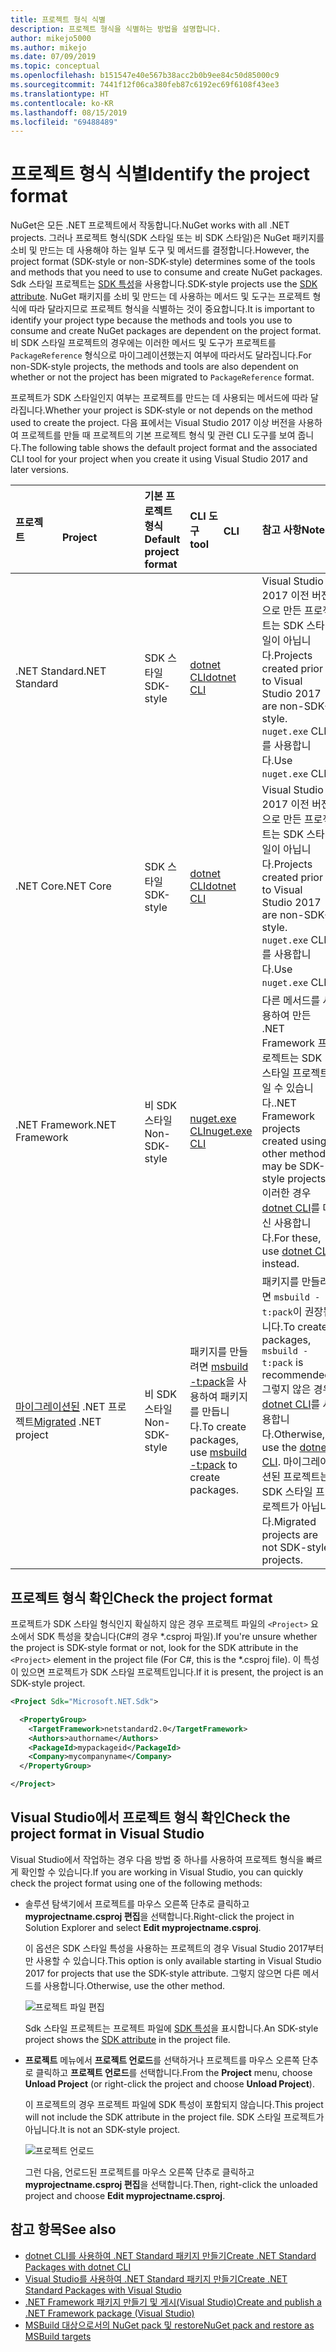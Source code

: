 ```yaml
---
title: 프로젝트 형식 식별
description: 프로젝트 형식을 식별하는 방법을 설명합니다.
author: mikejo5000
ms.author: mikejo
ms.date: 07/09/2019
ms.topic: conceptual
ms.openlocfilehash: b151547e40e567b38acc2b0b9ee84c50d85000c9
ms.sourcegitcommit: 7441f12f06ca380feb87c6192ec69f6108f43ee3
ms.translationtype: HT
ms.contentlocale: ko-KR
ms.lasthandoff: 08/15/2019
ms.locfileid: "69488489"
---
```

# <a name="identify-the-project-format"></a><span data-ttu-id="f8e34-103">프로젝트 형식 식별</span><span class="sxs-lookup"><span data-stu-id="f8e34-103">Identify the project format</span></span>

<span data-ttu-id="f8e34-104">NuGet은 모든 .NET 프로젝트에서 작동합니다.</span><span class="sxs-lookup"><span data-stu-id="f8e34-104">NuGet works with all .NET projects.</span></span> <span data-ttu-id="f8e34-105">그러나 프로젝트 형식(SDK 스타일 또는 비 SDK 스타일)은 NuGet 패키지를 소비 및 만드는 데 사용해야 하는 일부 도구 및 메서드를 결정합니다.</span><span class="sxs-lookup"><span data-stu-id="f8e34-105">However, the project format (SDK-style or non-SDK-style) determines some of the tools and methods that you need to use to consume and create NuGet packages.</span></span> <span data-ttu-id="f8e34-106">Sdk 스타일 프로젝트는 [SDK 특성](/dotnet/core/tools/csproj#additions)을 사용합니다.</span><span class="sxs-lookup"><span data-stu-id="f8e34-106">SDK-style projects use the [SDK attribute](/dotnet/core/tools/csproj#additions).</span></span> <span data-ttu-id="f8e34-107">NuGet 패키지를 소비 및 만드는 데 사용하는 메서드 및 도구는 프로젝트 형식에 따라 달라지므로 프로젝트 형식을 식별하는 것이 중요합니다.</span><span class="sxs-lookup"><span data-stu-id="f8e34-107">It is important to identify your project type because the methods and tools you use to consume and create NuGet packages are dependent on the project format.</span></span> <span data-ttu-id="f8e34-108">비 SDK 스타일 프로젝트의 경우에는 이러한 메서드 및 도구가 프로젝트를 `PackageReference` 형식으로 마이그레이션했는지 여부에 따라서도 달라집니다.</span><span class="sxs-lookup"><span data-stu-id="f8e34-108">For non-SDK-style projects, the methods and tools are also dependent on whether or not the project has been migrated to `PackageReference` format.</span></span>

<span data-ttu-id="f8e34-109">프로젝트가 SDK 스타일인지 여부는 프로젝트를 만드는 데 사용되는 메서드에 따라 달라집니다.</span><span class="sxs-lookup"><span data-stu-id="f8e34-109">Whether your project is SDK-style or not depends on the method used to create the project.</span></span> <span data-ttu-id="f8e34-110">다음 표에서는 Visual Studio 2017 이상 버전을 사용하여 프로젝트를 만들 때 프로젝트의 기본 프로젝트 형식 및 관련 CLI 도구를 보여 줍니다.</span><span class="sxs-lookup"><span data-stu-id="f8e34-110">The following table shows the default project format and the associated CLI tool for your project when you create it using Visual Studio 2017 and later versions.</span></span>

| <span data-ttu-id="f8e34-111">프로젝트&nbsp;&nbsp;&nbsp;&nbsp;&nbsp;&nbsp;&nbsp;&nbsp;&nbsp;&nbsp;&nbsp;&nbsp;&nbsp;&nbsp;</span><span class="sxs-lookup"><span data-stu-id="f8e34-111">Project&nbsp;&nbsp;&nbsp;&nbsp;&nbsp;&nbsp;&nbsp;&nbsp;&nbsp;&nbsp;&nbsp;&nbsp;&nbsp;&nbsp;</span></span> | <span data-ttu-id="f8e34-112">기본 프로젝트 형식</span><span class="sxs-lookup"><span data-stu-id="f8e34-112">Default project format</span></span> | <span data-ttu-id="f8e34-113">CLI 도구&nbsp;&nbsp;&nbsp;&nbsp;&nbsp;&nbsp;&nbsp;&nbsp;&nbsp;</span><span class="sxs-lookup"><span data-stu-id="f8e34-113">CLI tool&nbsp;&nbsp;&nbsp;&nbsp;&nbsp;&nbsp;&nbsp;&nbsp;&nbsp;</span></span> | <span data-ttu-id="f8e34-114">참고 사항</span><span class="sxs-lookup"><span data-stu-id="f8e34-114">Notes</span></span> |
|:------------- |:-------------|:-----|:-----|
| <span data-ttu-id="f8e34-115">.NET Standard</span><span class="sxs-lookup"><span data-stu-id="f8e34-115">.NET Standard</span></span> | <span data-ttu-id="f8e34-116">SDK 스타일</span><span class="sxs-lookup"><span data-stu-id="f8e34-116">SDK-style</span></span> | [<span data-ttu-id="f8e34-117">dotnet CLI</span><span class="sxs-lookup"><span data-stu-id="f8e34-117">dotnet CLI</span></span>](../install-nuget-client-tools.md#dotnetexe-cli) | <span data-ttu-id="f8e34-118">Visual Studio 2017 이전 버전으로 만든 프로젝트는 SDK 스타일이 아닙니다.</span><span class="sxs-lookup"><span data-stu-id="f8e34-118">Projects created prior to Visual Studio 2017 are non-SDK-style.</span></span> <span data-ttu-id="f8e34-119">`nuget.exe` CLI를 사용합니다.</span><span class="sxs-lookup"><span data-stu-id="f8e34-119">Use `nuget.exe` CLI.</span></span> |
| <span data-ttu-id="f8e34-120">.NET Core</span><span class="sxs-lookup"><span data-stu-id="f8e34-120">.NET Core</span></span> | <span data-ttu-id="f8e34-121">SDK 스타일</span><span class="sxs-lookup"><span data-stu-id="f8e34-121">SDK-style</span></span> | [<span data-ttu-id="f8e34-122">dotnet CLI</span><span class="sxs-lookup"><span data-stu-id="f8e34-122">dotnet CLI</span></span>](../install-nuget-client-tools.md#dotnetexe-cli) | <span data-ttu-id="f8e34-123">Visual Studio 2017 이전 버전으로 만든 프로젝트는 SDK 스타일이 아닙니다.</span><span class="sxs-lookup"><span data-stu-id="f8e34-123">Projects created prior to Visual Studio 2017 are non-SDK-style.</span></span> <span data-ttu-id="f8e34-124">`nuget.exe` CLI를 사용합니다.</span><span class="sxs-lookup"><span data-stu-id="f8e34-124">Use `nuget.exe` CLI.</span></span> |
| <span data-ttu-id="f8e34-125">.NET Framework</span><span class="sxs-lookup"><span data-stu-id="f8e34-125">.NET Framework</span></span> | <span data-ttu-id="f8e34-126">비 SDK 스타일</span><span class="sxs-lookup"><span data-stu-id="f8e34-126">Non-SDK-style</span></span> | [<span data-ttu-id="f8e34-127">nuget.exe CLI</span><span class="sxs-lookup"><span data-stu-id="f8e34-127">nuget.exe CLI</span></span>](../install-nuget-client-tools.md#nugetexe-cli) | <span data-ttu-id="f8e34-128">다른 메서드를 사용하여 만든 .NET Framework 프로젝트는 SDK 스타일 프로젝트일 수 있습니다.</span><span class="sxs-lookup"><span data-stu-id="f8e34-128">.NET Framework projects created using other methods may be SDK-style projects.</span></span> <span data-ttu-id="f8e34-129">이러한 경우 [dotnet CLI](../install-nuget-client-tools.md#dotnetexe-cli)를 대신 사용합니다.</span><span class="sxs-lookup"><span data-stu-id="f8e34-129">For these, use [dotnet CLI](../install-nuget-client-tools.md#dotnetexe-cli) instead.</span></span> |
| <span data-ttu-id="f8e34-130">[마이그레이션된](../consume-packages/migrate-packages-config-to-package-reference.md) .NET 프로젝트</span><span class="sxs-lookup"><span data-stu-id="f8e34-130">[Migrated](../consume-packages/migrate-packages-config-to-package-reference.md) .NET project</span></span> | <span data-ttu-id="f8e34-131">비 SDK 스타일</span><span class="sxs-lookup"><span data-stu-id="f8e34-131">Non-SDK-style</span></span>| <span data-ttu-id="f8e34-132">패키지를 만들려면 [msbuild -t:pack](../consume-packages/migrate-packages-config-to-package-reference.md#create-a-package-after-migration)을 사용하여 패키지를 만듭니다.</span><span class="sxs-lookup"><span data-stu-id="f8e34-132">To create packages, use [msbuild -t:pack](../consume-packages/migrate-packages-config-to-package-reference.md#create-a-package-after-migration) to create packages.</span></span> | <span data-ttu-id="f8e34-133">패키지를 만들려면 `msbuild -t:pack`이 권장됩니다.</span><span class="sxs-lookup"><span data-stu-id="f8e34-133">To create packages, `msbuild -t:pack` is recommended.</span></span> <span data-ttu-id="f8e34-134">그렇지 않은 경우 [dotnet CLI](../install-nuget-client-tools.md#dotnetexe-cli)를 사용합니다.</span><span class="sxs-lookup"><span data-stu-id="f8e34-134">Otherwise, use the [dotnet CLI](../install-nuget-client-tools.md#dotnetexe-cli).</span></span> <span data-ttu-id="f8e34-135">마이그레이션된 프로젝트는 SDK 스타일 프로젝트가 아닙니다.</span><span class="sxs-lookup"><span data-stu-id="f8e34-135">Migrated projects are not SDK-style projects.</span></span> |

## <a name="check-the-project-format"></a><span data-ttu-id="f8e34-136">프로젝트 형식 확인</span><span class="sxs-lookup"><span data-stu-id="f8e34-136">Check the project format</span></span>

<span data-ttu-id="f8e34-137">프로젝트가 SDK 스타일 형식인지 확실하지 않은 경우 프로젝트 파일의 `<Project>` 요소에서 SDK 특성을 찾습니다(C#의 경우 \*.csproj 파일).</span><span class="sxs-lookup"><span data-stu-id="f8e34-137">If you're unsure whether the project is SDK-style format or not, look for the SDK attribute in the `<Project>` element in the project file (For C#, this is the \*.csproj file).</span></span> <span data-ttu-id="f8e34-138">이 특성이 있으면 프로젝트가 SDK 스타일 프로젝트입니다.</span><span class="sxs-lookup"><span data-stu-id="f8e34-138">If it is present, the project is an SDK-style project.</span></span>

```xml
<Project Sdk="Microsoft.NET.Sdk">

  <PropertyGroup>
    <TargetFramework>netstandard2.0</TargetFramework>
    <Authors>authorname</Authors>
    <PackageId>mypackageid</PackageId>
    <Company>mycompanyname</Company>
  </PropertyGroup>

</Project>
```

## <a name="check-the-project-format-in-visual-studio"></a><span data-ttu-id="f8e34-139">Visual Studio에서 프로젝트 형식 확인</span><span class="sxs-lookup"><span data-stu-id="f8e34-139">Check the project format in Visual Studio</span></span>

<span data-ttu-id="f8e34-140">Visual Studio에서 작업하는 경우 다음 방법 중 하나를 사용하여 프로젝트 형식을 빠르게 확인할 수 있습니다.</span><span class="sxs-lookup"><span data-stu-id="f8e34-140">If you are working in Visual Studio, you can quickly check the project format using one of the following methods:</span></span>

- <span data-ttu-id="f8e34-141">솔루션 탐색기에서 프로젝트를 마우스 오른쪽 단추로 클릭하고 **myprojectname.csproj 편집**을 선택합니다.</span><span class="sxs-lookup"><span data-stu-id="f8e34-141">Right-click the project in Solution Explorer and select **Edit myprojectname.csproj**.</span></span>

   <span data-ttu-id="f8e34-142">이 옵션은 SDK 스타일 특성을 사용하는 프로젝트의 경우 Visual Studio 2017부터만 사용할 수 있습니다.</span><span class="sxs-lookup"><span data-stu-id="f8e34-142">This option is only available starting in Visual Studio 2017 for projects that use the SDK-style attribute.</span></span> <span data-ttu-id="f8e34-143">그렇지 않으면 다른 메서드를 사용합니다.</span><span class="sxs-lookup"><span data-stu-id="f8e34-143">Otherwise, use the other method.</span></span>

   ![프로젝트 파일 편집](media/edit-project-file.png)

   <span data-ttu-id="f8e34-145">Sdk 스타일 프로젝트는 프로젝트 파일에 [SDK 특성](/dotnet/core/tools/csproj#additions)을 표시합니다.</span><span class="sxs-lookup"><span data-stu-id="f8e34-145">An SDK-style project shows the [SDK attribute](/dotnet/core/tools/csproj#additions) in the project file.</span></span>
   
- <span data-ttu-id="f8e34-146">**프로젝트** 메뉴에서 **프로젝트 언로드**를 선택하거나 프로젝트를 마우스 오른쪽 단추로 클릭하고 **프로젝트 언로드**를 선택합니다.</span><span class="sxs-lookup"><span data-stu-id="f8e34-146">From the **Project** menu, choose **Unload Project** (or right-click the project and choose **Unload Project**).</span></span>

   <span data-ttu-id="f8e34-147">이 프로젝트의 경우 프로젝트 파일에 SDK 특성이 포함되지 않습니다.</span><span class="sxs-lookup"><span data-stu-id="f8e34-147">This project will not include the SDK attribute in the project file.</span></span> <span data-ttu-id="f8e34-148">SDK 스타일 프로젝트가 아닙니다.</span><span class="sxs-lookup"><span data-stu-id="f8e34-148">It is not an SDK-style project.</span></span>

   ![프로젝트 언로드](media/unload-project.png)

   <span data-ttu-id="f8e34-150">그런 다음, 언로드된 프로젝트를 마우스 오른쪽 단추로 클릭하고 **myprojectname.csproj 편집**을 선택합니다.</span><span class="sxs-lookup"><span data-stu-id="f8e34-150">Then, right-click the unloaded project and choose **Edit myprojectname.csproj**.</span></span>

## <a name="see-also"></a><span data-ttu-id="f8e34-151">참고 항목</span><span class="sxs-lookup"><span data-stu-id="f8e34-151">See also</span></span>

- [<span data-ttu-id="f8e34-152">dotnet CLI를 사용하여 .NET Standard 패키지 만들기</span><span class="sxs-lookup"><span data-stu-id="f8e34-152">Create .NET Standard Packages with dotnet CLI</span></span>](../quickstart/create-and-publish-a-package-using-the-dotnet-cli.md)
- [<span data-ttu-id="f8e34-153">Visual Studio를 사용하여 .NET Standard 패키지 만들기</span><span class="sxs-lookup"><span data-stu-id="f8e34-153">Create .NET Standard Packages with Visual Studio</span></span>](../quickstart/create-and-publish-a-package-using-visual-studio.md)
- [<span data-ttu-id="f8e34-154">.NET Framework 패키지 만들기 및 게시(Visual Studio)</span><span class="sxs-lookup"><span data-stu-id="f8e34-154">Create and publish a .NET Framework package (Visual Studio)</span></span>](../quickstart/create-and-publish-a-package-using-visual-studio-net-framework.md)
- [<span data-ttu-id="f8e34-155">MSBuild 대상으로서의 NuGet pack 및 restore</span><span class="sxs-lookup"><span data-stu-id="f8e34-155">NuGet pack and restore as MSBuild targets</span></span>](../reference/msbuild-targets.md)
